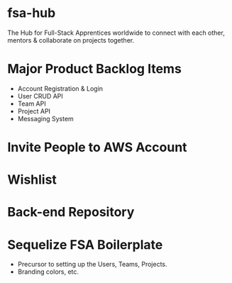 # fsa-hub
The Hub for Full-Stack Apprentices worldwide to connect with each other, mentors & collaborate on projects together.

# Major Product Backlog Items

- Account Registration & Login
- User CRUD API
- Team API
- Project API
- Messaging System

# Invite People to AWS Account

# Wishlist

# Back-end Repository

# Sequelize FSA Boilerplate
- Precursor to setting up the Users, Teams, Projects.
- Branding colors, etc.
